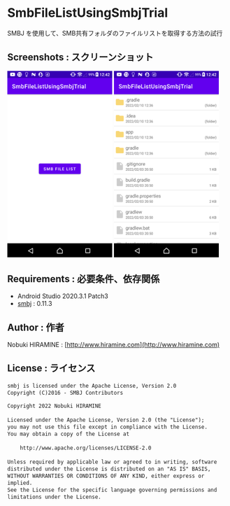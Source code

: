 # SmbFileListUsingSmbjTrial
SMBJ を使用して、SMB共有フォルダのファイルリストを取得する方法の試行

## Screenshots : スクリーンショット
<kbd><img src="images/screenshot01.png" width="240"/></kbd> <kbd><img src="images/screenshot02.png" width="240" alt="Screenshot"/></kbd>

## Requirements : 必要条件、依存関係
- Android Studio 2020.3.1 Patch3
- [smbj](https://github.com/hierynomus/smbj) : 0.11.3

## Author : 作者
Nobuki HIRAMINE : [http://www.hiramine.com](http://www.hiramine.com)

## License : ライセンス
```
smbj is licensed under the Apache License, Version 2.0
Copyright (C)2016 - SMBJ Contributors
```

```
Copyright 2022 Nobuki HIRAMINE

Licensed under the Apache License, Version 2.0 (the "License");
you may not use this file except in compliance with the License.
You may obtain a copy of the License at

    http://www.apache.org/licenses/LICENSE-2.0

Unless required by applicable law or agreed to in writing, software
distributed under the License is distributed on an "AS IS" BASIS,
WITHOUT WARRANTIES OR CONDITIONS OF ANY KIND, either express or implied.
See the License for the specific language governing permissions and
limitations under the License.
```

